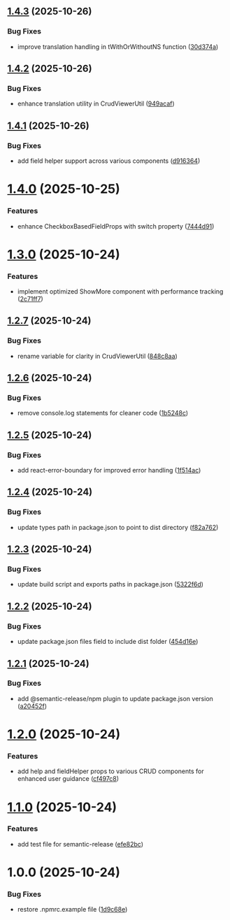 ## [1.4.3](https://github.com/kingteza/crud-component/compare/v1.4.2...v1.4.3) (2025-10-26)


### Bug Fixes

* improve translation handling in tWithOrWithoutNS function ([30d374a](https://github.com/kingteza/crud-component/commit/30d374abda6555cb1cc807b4760fc8cfc05a8923))

## [1.4.2](https://github.com/kingteza/crud-component/compare/v1.4.1...v1.4.2) (2025-10-26)


### Bug Fixes

* enhance translation utility in CrudViewerUtil ([949acaf](https://github.com/kingteza/crud-component/commit/949acaf37ed21a88c8a83208bc2ed8e74ac3b614))

## [1.4.1](https://github.com/kingteza/crud-component/compare/v1.4.0...v1.4.1) (2025-10-26)


### Bug Fixes

* add field helper support across various components ([d916364](https://github.com/kingteza/crud-component/commit/d916364cb0dd367292080b25cebbebabe3a7d458))

# [1.4.0](https://github.com/kingteza/crud-component/compare/v1.3.0...v1.4.0) (2025-10-25)


### Features

* enhance CheckboxBasedFieldProps with switch property ([7444d91](https://github.com/kingteza/crud-component/commit/7444d9140a15e3a1e109071936fe13a496904963))

# [1.3.0](https://github.com/kingteza/crud-component/compare/v1.2.7...v1.3.0) (2025-10-24)


### Features

* implement optimized ShowMore component with performance tracking ([2c71ff7](https://github.com/kingteza/crud-component/commit/2c71ff7b31fc9dc25ed3c6d2ac97f39bee63f682))

## [1.2.7](https://github.com/kingteza/crud-component/compare/v1.2.6...v1.2.7) (2025-10-24)


### Bug Fixes

* rename variable for clarity in CrudViewerUtil ([848c8aa](https://github.com/kingteza/crud-component/commit/848c8aaf815e7532a14457ea7d072dd25ee45389))

## [1.2.6](https://github.com/kingteza/crud-component/compare/v1.2.5...v1.2.6) (2025-10-24)


### Bug Fixes

* remove console.log statements for cleaner code ([1b5248c](https://github.com/kingteza/crud-component/commit/1b5248ca95481bc27e71c17f05d7e42e4432702e))

## [1.2.5](https://github.com/kingteza/crud-component/compare/v1.2.4...v1.2.5) (2025-10-24)


### Bug Fixes

* add react-error-boundary for improved error handling ([1f514ac](https://github.com/kingteza/crud-component/commit/1f514ac64dadfad7cfbbea0adc8c4f5dbc541f45))

## [1.2.4](https://github.com/kingteza/crud-component/compare/v1.2.3...v1.2.4) (2025-10-24)


### Bug Fixes

* update types path in package.json to point to dist directory ([f82a762](https://github.com/kingteza/crud-component/commit/f82a76283bc5df564b2baf4131ecb082b29e49b0))

## [1.2.3](https://github.com/kingteza/crud-component/compare/v1.2.2...v1.2.3) (2025-10-24)


### Bug Fixes

* update build script and exports paths in package.json ([5322f6d](https://github.com/kingteza/crud-component/commit/5322f6d7013e7ae7ee97caf0d08b67ddde04a6c3))

## [1.2.2](https://github.com/kingteza/crud-component/compare/v1.2.1...v1.2.2) (2025-10-24)


### Bug Fixes

* update package.json files field to include dist folder ([454d16e](https://github.com/kingteza/crud-component/commit/454d16e4c90d34d66160b387480e026b68c96cbb))

## [1.2.1](https://github.com/kingteza/crud-component/compare/v1.2.0...v1.2.1) (2025-10-24)


### Bug Fixes

* add @semantic-release/npm plugin to update package.json version ([a20452f](https://github.com/kingteza/crud-component/commit/a20452fa5f783440c49e2a077558b974b1de8a70))

# [1.2.0](https://github.com/kingteza/crud-component/compare/v1.1.0...v1.2.0) (2025-10-24)


### Features

* add help and fieldHelper props to various CRUD components for enhanced user guidance ([cf497c8](https://github.com/kingteza/crud-component/commit/cf497c8d14220598443f515a4192a578c818bda2))

# [1.1.0](https://github.com/kingteza/crud-component/compare/v1.0.66...v1.1.0) (2025-10-24)


### Features

* add test file for semantic-release ([efe82bc](https://github.com/kingteza/crud-component/commit/efe82bc653656cdadca92cf13d09330dfad78938))

# 1.0.0 (2025-10-24)


### Bug Fixes

* restore .npmrc.example file ([1d9c68e](https://github.com/kingteza/crud-component/commit/1d9c68ef6a53993eb420079161670fe16801abff))
